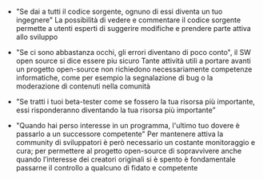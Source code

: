 - "Se dai a tutti il codice sorgente, ognuno di essi diventa un tuo ingegnere"
La possibilità di vedere e commentare il codice sorgente permette a utenti esperti di suggerire modifiche e prendere parte attiva allo sviluppo

- "Se ci sono abbastanza occhi, gli errori diventano di poco conto", il SW open source si dice essere piu sicuro 
Tante attività utili a portare avanti un progetto open-source non richiedono necessariamente competenze informatiche, come per esempio la segnalazione di bug o la moderazione di contenuti nella comunità

- "Se tratti i tuoi beta-tester come se fossero la tua risorsa più importante, essi risponderanno diventando la tua risorsa più importante”
- "Quando hai perso interesse in un programma, l'ultimo tuo dovere è passarlo a un successore competente"
Per mantenere attiva la community di sviluppatori è però necessario un costante monitoraggio e cura; per permettere al progetto open-source di sopravvivere anche quando l’interesse dei creatori originali si è spento è fondamentale passarne il controllo a qualcuno di fidato e competente
